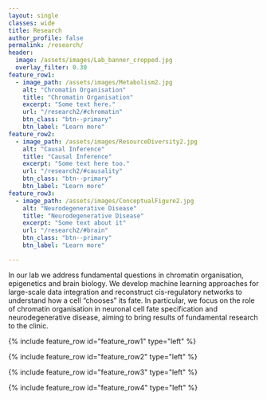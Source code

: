 ```yaml
---
layout: single
classes: wide
title: Research
author_profile: false
permalink: /research/
header:
  image: /assets/images/Lab_banner_cropped.jpg
  overlay_filter: 0.30
feature_row1:
  - image_path: /assets/images/Metabolism2.jpg
    alt: "Chromatin Organisation"
    title: "Chromatin Organisation"
    excerpt: "Some text here."
    url: "/research2/#chromatin"
    btn_class: "btn--primary"
    btn_label: "Learn more"
feature_row2:
  - image_path: /assets/images/ResourceDiversity2.jpg
    alt: "Causal Inference"
    title: "Causal Inference"
    excerpt: "Some text here too."
    url: "/research2/#causality"
    btn_class: "btn--primary"
    btn_label: "Learn more"
feature_row3:
  - image_path: /assets/images/ConceptualFigure2.jpg
    alt: "Neurodegenerative Disease"
    title: "Neurodegenerative Disease"
    excerpt: "Some text about it"
    url: "/research2/#brain"
    btn_class: "btn--primary"
    btn_label: "Learn more"  

---
```


In our lab we address fundamental questions in chromatin organisation, epigenetics and brain biology. We develop machine learning approaches for large-scale data integration and reconstruct cis-regulatory networks to understand how a cell “chooses” its fate. In particular, we focus on the role of chromatin organisation in neuronal cell fate specification and neurodegenerative disease, aiming to bring results of fundamental research to the clinic.


{% include feature_row id="feature_row1" type="left" %}

{% include feature_row id="feature_row2" type="left" %}

{% include feature_row id="feature_row3" type="left" %}

{% include feature_row id="feature_row4" type="left" %}

